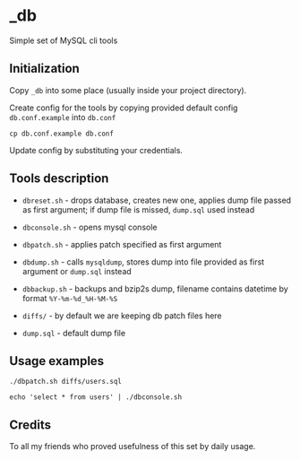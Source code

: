 _db
===

Simple set of MySQL cli tools


Initialization
--------------

Copy `_db` into some place (usually inside your project directory).

Create config for the tools by copying provided default config `db.conf.example` into `db.conf`

    cp db.conf.example db.conf

Update config by substituting your credentials.


Tools description
-----------------

* `dbreset.sh` - drops database, creates new one, applies dump file passed as first argument; if dump file is missed, `dump.sql` used instead

* `dbconsole.sh` - opens mysql console

* `dbpatch.sh` - applies patch specified as first argument

* `dbdump.sh` - calls `mysqldump`, stores dump into file provided as first argument or `dump.sql` instead

* `dbbackup.sh` - backups and bzip2s dump, filename contains datetime by format `%Y-%m-%d_%H-%M-%S`

* `diffs/` - by default we are keeping db patch files here

* `dump.sql` - default dump file


Usage examples
--------------

`./dbpatch.sh diffs/users.sql`

`echo 'select * from users' | ./dbconsole.sh`


Credits
-------

To all my friends who proved usefulness of this set by daily usage.
